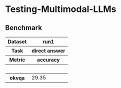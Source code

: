 # Testing-Multimodal-LLMs

## Benchmark


<table id="T_76615">
<thead>
<tr>
<th class="index_name level0">Dataset</th>
<th class="col_heading level0 col0" id="T_76615_level0_col0" style="border-bottom: 1px solid black;">run1</th>
</tr>
<tr>
<th class="index_name level1">Task</th>
<th class="col_heading level1 col0" id="T_76615_level1_col0">direct answer</th>
</tr>
<tr>
<th class="index_name level2">Metric</th>
<th class="col_heading level2 col0" id="T_76615_level2_col0">accuracy</th>
</tr>
<tr>
<th class="index_name level0"></th>
<th class="blank col0"> </th>
</tr>
</thead>
<tbody>
<tr>
<th class="row_heading level0 row0" id="T_76615_level0_row0">okvqa</th>
<td class="data row0 col0" id="T_76615_row0_col0">29.35</td>
</tr>
</tbody>
</table>
